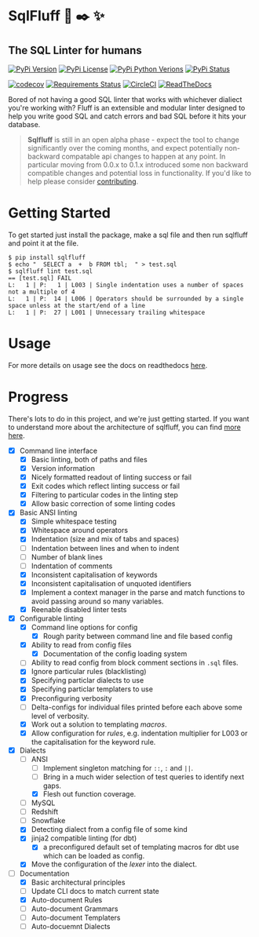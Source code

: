 # SqlFluff :scroll: :black_nib: :sparkles:
## The SQL Linter for humans

[![PyPi Version](https://img.shields.io/pypi/v/sqlfluff.svg?style=flat-square&logo=PyPi)](https://pypi.org/project/sqlfluff/)
[![PyPi License](https://img.shields.io/pypi/l/sqlfluff.svg?style=flat-square)](https://pypi.org/project/sqlfluff/)
[![PyPi Python Verions](https://img.shields.io/pypi/pyversions/sqlfluff.svg?style=flat-square)](https://pypi.org/project/sqlfluff/)
[![PyPi Status](https://img.shields.io/pypi/status/sqlfluff.svg?style=flat-square)](https://pypi.org/project/sqlfluff/)

[![codecov](https://img.shields.io/codecov/c/gh/alanmcruickshank/sqlfluff.svg?style=flat-square&logo=Codecov)](https://codecov.io/gh/alanmcruickshank/sqlfluff)
[![Requirements Status](https://img.shields.io/requires/github/alanmcruickshank/sqlfluff.svg?style=flat-square)](https://requires.io/github/alanmcruickshank/sqlfluff/requirements/?branch=master)
[![CircleCI](https://img.shields.io/circleci/build/gh/alanmcruickshank/sqlfluff/master?style=flat-square&logo=CircleCI)](https://circleci.com/gh/alanmcruickshank/sqlfluff/tree/master)
[![ReadTheDocs](https://img.shields.io/readthedocs/sqlfluff?style=flat-square&logo=Read%20the%20Docs)](https://sqlfluff.readthedocs.io)

Bored of not having a good SQL linter that works with whichever dialiect you're
working with? Fluff is an extensible and modular linter designed to help you write
good SQL and catch errors and bad SQL before it hits your database.

> **Sqlfluff** is still in an open alpha phase - expect the tool to change significantly
> over the coming months, and expect potentially non-backward compatable api changes
> to happen at any point. In particular moving from 0.0.x to 0.1.x introduced some
> non backward compatible changes and potential loss in functionality. If you'd like to
> help please consider [contributing](CONTRIBUTING.md).

# Getting Started

To get started just install the package, make a sql file and then run sqlfluff and point it at the file.

```shell
$ pip install sqlfluff
$ echo "  SELECT a  +  b FROM tbl;  " > test.sql
$ sqlfluff lint test.sql
== [test.sql] FAIL
L:   1 | P:   1 | L003 | Single indentation uses a number of spaces not a multiple of 4
L:   1 | P:  14 | L006 | Operators should be surrounded by a single space unless at the start/end of a line
L:   1 | P:  27 | L001 | Unnecessary trailing whitespace
```

# Usage

For more details on usage see the docs on readthedocs [here](http://sqlfluff.readthedocs.io).

# Progress

There's lots to do in this project, and we're just getting started. If you want to understand more
about the architecture of sqlfluff, you can find [more here](https://sqlfluff.readthedocs.io/en/latest/architecture.html).

- [x] Command line interface
  - [x] Basic linting, both of paths and files
  - [x] Version information
  - [x] Nicely formatted readout of linting success or fail
  - [x] Exit codes which reflect linting success or fail
  - [x] Filtering to particular codes in the linting step
  - [x] Allow basic correction of some linting codes
- [x] Basic ANSI linting
  - [x] Simple whitespace testing
  - [x] Whitespace around operators
  - [x] Indentation (size and mix of tabs and spaces)
  - [ ] Indentation between lines and when to indent
  - [ ] Number of blank lines
  - [ ] Indentation of comments
  - [x] Inconsistent capitalisation of keywords
  - [x] Inconsistent capitalisation of unquoted identifiers
  - [x] Implement a context manager in the parse and match
        functions to avoid passing around so many variables.
  - [x] Reenable disabled linter tests
- [x] Configurable linting
  - [x] Command line options for config
    - [x] Rough parity between command line and file based config
  - [x] Ability to read from config files
    - [x] Documentation of the config loading system
  - [ ] Ability to read config from block comment
        sections in `.sql` files.
  - [x] Ignore particular rules (blacklisting)
  - [x] Specifying particlar dialects to use
  - [x] Specifying particlar templaters to use
  - [x] Preconfiguring verbosity
  - [ ] Delta-configs for individual files printed before each above some
        level of verbosity.
  - [x] Work out a solution to templating *macros*.
  - [x] Allow configuration for *rules*, e.g. indentation multiplier for
        L003 or the capitalisation for the keyword rule.
- [x] Dialects
  - [ ] ANSI
    - [ ] Implement singleton matching for `::`, `:` and `||`.
    - [ ] Bring in a much wider selection of test queries to identify
          next gaps.
    - [x] Flesh out function coverage.
  - [ ] MySQL 
  - [ ] Redshift
  - [ ] Snowflake
  - [x] Detecting dialect from a config file of some kind
  - [x] jinja2 compatible linting (for dbt)
    - [x] a preconfigured default set of templating macros for dbt use which can be loaded
          as config.
  - [x] Move the configuration of the *lexer* into the dialect.
- [ ] Documentation
  - [x] Basic architectural principles
  - [ ] Update CLI docs to match current state
  - [x] Auto-document Rules
  - [ ] Auto-document Grammars
  - [ ] Auto-document Templaters
  - [ ] Auto-docuemnt Dialects
